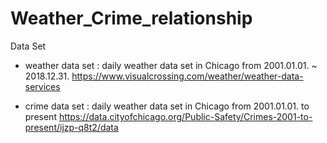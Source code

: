 # Weather_Crime_relationship



Data Set

- weather data set : daily weather data set in Chicago from 2001.01.01. ~ 2018.12.31.
https://www.visualcrossing.com/weather/weather-data-services

- crime data set : daily weather data set in Chicago from 2001.01.01. to present
https://data.cityofchicago.org/Public-Safety/Crimes-2001-to-present/ijzp-q8t2/data

